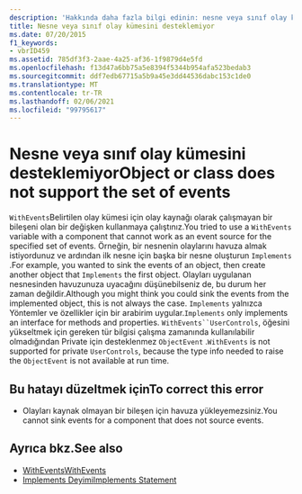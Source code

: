 ```yaml
---
description: 'Hakkında daha fazla bilgi edinin: nesne veya sınıf olay kümesini desteklemiyor'
title: Nesne veya sınıf olay kümesini desteklemiyor
ms.date: 07/20/2015
f1_keywords:
- vbrID459
ms.assetid: 785df3f3-2aae-4a25-af36-1f9879d4e5fd
ms.openlocfilehash: f13d47a6bb75a5e8394f5344b954afa523bedab3
ms.sourcegitcommit: ddf7edb67715a5b9a45e3dd44536dabc153c1de0
ms.translationtype: MT
ms.contentlocale: tr-TR
ms.lasthandoff: 02/06/2021
ms.locfileid: "99795617"
---
```

# <a name="object-or-class-does-not-support-the-set-of-events"></a><span data-ttu-id="0890a-103">Nesne veya sınıf olay kümesini desteklemiyor</span><span class="sxs-lookup"><span data-stu-id="0890a-103">Object or class does not support the set of events</span></span>

<span data-ttu-id="0890a-104">`WithEvents`Belirtilen olay kümesi için olay kaynağı olarak çalışmayan bir bileşeni olan bir değişken kullanmaya çalıştınız.</span><span class="sxs-lookup"><span data-stu-id="0890a-104">You tried to use a `WithEvents` variable with a component that cannot work as an event source for the specified set of events.</span></span> <span data-ttu-id="0890a-105">Örneğin, bir nesnenin olaylarını havuza almak istiyordunuz ve ardından ilk nesne için başka bir nesne oluşturun `Implements` .</span><span class="sxs-lookup"><span data-stu-id="0890a-105">For example, you wanted to sink the events of an object, then create another object that `Implements` the first object.</span></span> <span data-ttu-id="0890a-106">Olayları uygulanan nesnesinden havuzunuza uyacağını düşünebilseniz de, bu durum her zaman değildir.</span><span class="sxs-lookup"><span data-stu-id="0890a-106">Although you might think you could sink the events from the implemented object, this is not always the case.</span></span> <span data-ttu-id="0890a-107">`Implements` yalnızca Yöntemler ve özellikler için bir arabirim uygular.</span><span class="sxs-lookup"><span data-stu-id="0890a-107">`Implements` only implements an interface for methods and properties.</span></span> <span data-ttu-id="0890a-108">`WithEvents``UserControls`, öğesini yükseltmek için gereken tür bilgisi çalışma zamanında kullanılabilir olmadığından Private için desteklenmez `ObjectEvent` .</span><span class="sxs-lookup"><span data-stu-id="0890a-108">`WithEvents` is not supported for private `UserControls`, because the type info needed to raise the `ObjectEvent` is not available at run time.</span></span>

## <a name="to-correct-this-error"></a><span data-ttu-id="0890a-109">Bu hatayı düzeltmek için</span><span class="sxs-lookup"><span data-stu-id="0890a-109">To correct this error</span></span>

- <span data-ttu-id="0890a-110">Olayları kaynak olmayan bir bileşen için havuza yükleyemezsiniz.</span><span class="sxs-lookup"><span data-stu-id="0890a-110">You cannot sink events for a component that does not source events.</span></span>

## <a name="see-also"></a><span data-ttu-id="0890a-111">Ayrıca bkz.</span><span class="sxs-lookup"><span data-stu-id="0890a-111">See also</span></span>

- [<span data-ttu-id="0890a-112">WithEvents</span><span class="sxs-lookup"><span data-stu-id="0890a-112">WithEvents</span></span>](../modifiers/withevents.md)
- [<span data-ttu-id="0890a-113">Implements Deyimi</span><span class="sxs-lookup"><span data-stu-id="0890a-113">Implements Statement</span></span>](../statements/implements-statement.md)
